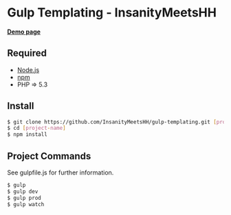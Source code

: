 # Gulp Templating - InsanityMeetsHH

[**Demo page**](http://gulp.insanitymeetshh.net)

## Required
* [Node.js](http://nodejs.org/en/download/ "Node.js")
* [npm](http://www.npmjs.com/get-npm "npm")
* PHP => 5.3

## Install
```bash
$ git clone https://github.com/InsanityMeetsHH/gulp-templating.git [project-name]
$ cd [project-name]
$ npm install
```

## Project Commands
See gulpfile.js for further information.
```bash
$ gulp
$ gulp dev
$ gulp prod
$ gulp watch
```